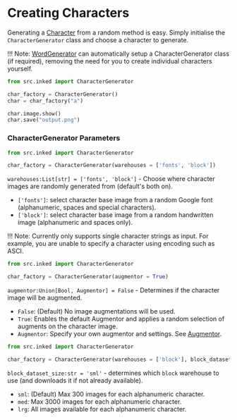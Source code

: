 # Creating Characters

Generating a [Character](https://github.com/CapgeminiInventIDE/inked/tree/main/docs/reference/Character.md) from a random method is easy. Simply initialise the `CharacterGenerator` class and choose a character to generate.

!!! Note:
    [WordGenerator](https://github.com/CapgeminiInventIDE/inked/tree/main/docs/reference/WordGenerator.md) can automatically setup a CharacterGenerator class (if required), removing the need for you to create individual characters yourself.

```python
from src.inked import CharacterGenerator

char_factory = CharacterGenerator()
char = char_factory("a")

char.image.show()
char.save("output.png")
```

### CharacterGenerator Parameters

``` python
from src.inked import CharacterGenerator

char_factory = CharacterGenerator(warehouses = ['fonts', 'block'])
```

`warehouses:List[str] = ['fonts', 'block']` - Choose where character images are randomly generated from (default's both on).

- `['fonts']`: select character base image from a random Google font (alphanumeric, spaces and special characters).
- `['block']`: select character base image from a random handwritten image (alphanumeric and spaces only).

!!! Note:
    Currently only supports single character strings as input. For example, you are unable to specify a character using encoding such as ASCI.

``` python
from src.inked import CharacterGenerator

char_factory = CharacterGenerator(augmentor = True)
```

`augmentor:Union[Bool, Augmentor] = False` - Determines if the character image will be augmented.

- `False`: (Default) No image augmentations will be used.
- `True`: Enables the default Augmentor and applies a random selection of augments on the character image.
- `Augmentor`: Specify your own augmentor and settings. See [Augmentor](https://github.com/CapgeminiInventIDE/inked/tree/main/docs/reference/Augmentor.md).

``` python
from src.inked import CharacterGenerator

char_factory = CharacterGenerator(warehouses = ['block'], block_dataset_size = 'sml')
```

`block_dataset_size:str = 'sml'` - determines which `block` warehouse to use (and downloads it if not already available).

- `sml`: (Default) Max 300 images for each alphanumeric character.
- `med`: Max 3000 images for each alphanumeric character.
- `lrg`: All images available for each alphanumeric character.
